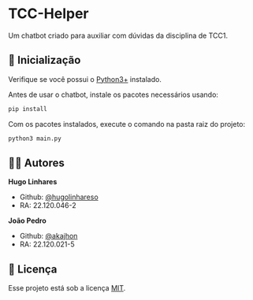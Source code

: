 # TCC-Helper

Um chatbot criado para auxiliar com dúvidas da disciplina de TCC1.

## 🚀 Inicialização

Verifique se você possui o [Python3+](https://www.python.org/downloads/) instalado.

Antes de usar o chatbot, instale os pacotes necessários usando:

```sh
pip install
```

Com os pacotes instalados, execute o comando na pasta raiz do projeto:

```sh
python3 main.py
```

## 🧑‍💻 Autores

**Hugo Linhares**

- Github: [@hugolinhareso](https://github.com/hugolinhareso)
- RA: 22.120.046-2

**João Pedro**

- Github: [@akajhon](https://github.com/akajhon)
- RA: 22.120.021-5

## 📝 Licença

Esse projeto está sob a licença [MIT](https://github.com/hugolinhareso/round-robin/blob/main/LICENSE).
